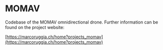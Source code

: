 # MOMAV

Codebase of the MOMAV omnidirectional drone. Further information can be found on the project website: 

[https://marcoruggia.ch/home?projects_momav](https://marcoruggia.ch/home?projects_momav)
